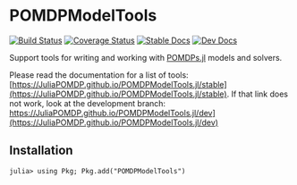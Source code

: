 # POMDPModelTools

[![Build Status](https://travis-ci.org/JuliaPOMDP/POMDPModelTools.jl.svg?branch=master)](https://travis-ci.org/JuliaPOMDP/POMDPModelTools.jl)
[![Coverage Status](https://coveralls.io/repos/github/JuliaPOMDP/POMDPModelTools.jl/badge.svg?branch=master)](https://coveralls.io/github/JuliaPOMDP/POMDPModelTools.jl?branch=master)
[![Stable Docs](https://img.shields.io/badge/docs-stable-blue.svg)](https://JuliaPOMDP.github.io/POMDPModelTools.jl/stable)
[![Dev Docs](https://img.shields.io/badge/docs-dev-blue.svg)](https://JuliaPOMDP.github.io/POMDPModelTools.jl/dev)

Support tools for writing and working with [POMDPs.jl](github.com/JuliaPOMDP/POMDPs.jl) models and solvers.

Please read the documentation for a list of tools: [https://JuliaPOMDP.github.io/POMDPModelTools.jl/stable](https://JuliaPOMDP.github.io/POMDPModelTools.jl/stable). If that link does not work, look at the development branch: https://JuliaPOMDP.github.io/POMDPModelTools.jl/dev](https://JuliaPOMDP.github.io/POMDPModelTools.jl/dev)

## Installation

```julia-repl
julia> using Pkg; Pkg.add("POMDPModelTools")
```
